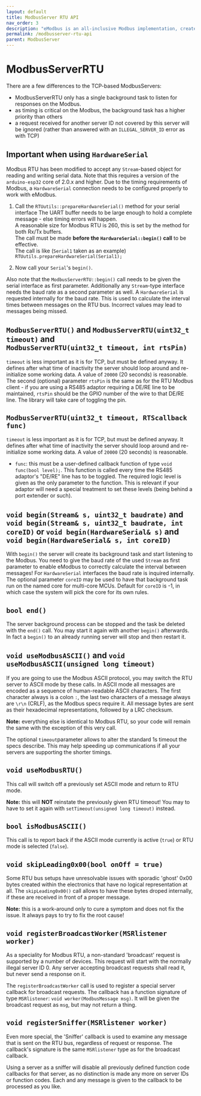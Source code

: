 ```yaml
---
layout: default
title: ModbusServer RTU API
nav_order: 3
description: "eModbus is an all-inclusive Modbus implementation, created for ESP32 and Arduino"
permalink: /modbusserver-rtu-api
parent: ModbusServer
---
```


# ModbusServerRTU

There are a few differences to the TCP-based ModbusServers: 
- ModbusServerRTU only has a single background task to listen for responses on the Modbus.
- as timing is critical on the Modbus, the background task has a higher priority than others
- a request received for another server ID not covered by this server will be ignored (rather than answered with an `ILLEGAL_SERVER_ID` error as with TCP)

## Important when using ``HardwareSerial``
Modbus RTU has been  modified to accept any ``Stream``-based object for reading and writing serial data.
Note that this requires a version of the ``arduino-esp32`` core of 2.0.x and higher.
Due to the timing requirements of Modbus, a ``HardwareSerial`` connection needs to be configured properly to work with eModbus.

1. Call the ``RTUutils::prepareHardwareSerial()`` method for your serial interface
The UART buffer needs to be large enough to hold a complete message - else timing errors will happen.<br/>
A reasonable size for Modbus RTU is 260, this is set by the method for both Rx/Tx buffers.<br/>
The call must be made **before the ``HardwareSerial::begin()`` call** to be effective.<br/>
The call is like (``Serial1`` taken as an example)<br/>
``RTUutils.prepareHardwareSerial(Serial1);``

2. Now call your ``Serial``'s ``begin()``.

Also note that the ``ModbusServerRTU::begin()`` call needs to be given the serial interface as first parameter.
Additionally any ``Stream``-type interface needs the baud rate as a second parameter as well. 
A ``HardwareSerial`` is requested internally for the baud rate.
This is used to calculate the interval times between messages on the RTU bus. Incorrect values may lead to messages being missed.

## `ModbusServerRTU()` and `ModbusServerRTU(uint32_t timeout)` and<br> `ModbusServerRTU(uint32_t timeout, int rtsPin)`
`timeout` is less important as it is for TCP, but must be defined anyway. It defines after what time of inactivity the server should loop around and re-initialize some working data.
A value of `20000` (20 seconds) is reasonable.
The second (optional) parameter `rtsPin` is the same as for the RTU Modbus client - if you are using a RS485 adaptor requiring a DE/RE line to be maintained, `rtsPin` should be the GPIO number of the wire to that DE/RE line. The library will take care of toggling the pin.

## `ModbusServerRTU(uint32_t timeout, RTScallback func)`
`timeout` is less important as it is for TCP, but must be defined anyway. It defines after what time of inactivity the server should loop around and re-initialize some working data.
A value of `20000` (20 seconds) is reasonable.
- `func`: this must be a user-defined callback function of type ``void func(bool level);``. This function is called every time the RS485 adaptor's "DE/RE" line has to be toggled. The required logic level is given as the only parameter to the function. This is relevant if your adaptor will need a special treatment to set these levels (being behind a port extender or such).

## `void begin(Stream& s, uint32_t baudrate)` and <br>``void begin(Stream& s, uint32_t baudrate, int coreID)`` or ``void begin(HardwareSerial& s)`` and ``void begin(HardwareSerial& s, int coreID)``
With `begin()` the server will create its background task and start listening to the Modbus. 
You need to give the baud rate of the used ``Stream`` as first parameter to enable eModbus to correctly calculate the interval between messages!
For ``HardwareSerial`` interfaces the baud rate is inquired internally.
The optional parameter `coreID` may be used to have that background task run on the named core for multi-core MCUs. Default for ``coreID`` is -1, in which case the system will pick the core for its own rules.

## `bool end()`
The server background process can be stopped and the task be deleted with the `end()` call. You may start it again with another `begin()` afterwards.
In fact a `begin()` to an already running server will stop and then restart it.

## `void useModbusASCII()` and `void useModbusASCII(unsigned long timeout)`
If you are going to use the Modbus ASCII protocol, you may switch the RTU server to ASCII mode by these calls. In ASCII mode all messages are encoded as a sequence of human-readable ASCII characters.
The first character always is a colon ``:``, the last two characters of a message always are  ``\r\n`` (CRLF), as the Modbus specs require it.
All message bytes are sent as their hexadecimal representations, followed by a LRC checksum.

**Note:** everything else is identical to Modbus RTU, so your code will remain the same with the exception of this very call.

The optional `timeout`parameter allows to alter the standard 1s timeout the specs describe. This may help speeding up communications if all your servers are supporting the shorter timings.

## `void useModbusRTU()`
This call will switch off a previously set ASCII mode and return to RTU mode. 

**Note:** this will **NOT** reinstate the previously given RTU timeout! You may to have to set it again with ``setTimeout(unsigned long timeout)`` instead.

## `bool isModbusASCII()`
This call is to report back if the ASCII mode currently is active (`true`) or RTU mode is selected (`false`).

## `void skipLeading0x00(bool onOff = true)`
Some RTU bus setups have unresolvable issues with sporadic 'ghost' 0x00 bytes created within the electronics that have no logical representation at all.
The ``skipLeading0x00()`` call allows to have these bytes droped internally, if these are received in front of a proper message.

**Note:** this is a work-around only to cure a symptom and does not fix the issue. It always pays to try to fix the root cause!

## `void registerBroadcastWorker(MSRlistener worker)`
As a speciality for Modbus RTU, a non-standard 'broadcast' request is supported by a number of devices. This request will start with the normally illegal server ID 0. Any server accepting broadcast requests shall read it, but never send a response on it.

The `registerBroadcastWorker` call is used to register a special server callback for broadcast requests. 
The callback has a function signature of type `MSRlistener`: `void worker(ModbusMessage msg)`. It will be given the broadcast request as `msg`, but may not return a thing.

## `void registerSniffer(MSRlistener worker)`
Even more special, the 'Sniffer' callback is used to examine any message that is sent on the RTU bus, regardless of request or response.
The callback's signature is the same `MSRlistener` type as for the broadcast callback.

Using a server as a sniffer will disable all previously defined function code callbacks for that server, as no distinction is made any more on server IDs or function codes. Each and any message is given to the callback to be processed as you like.
